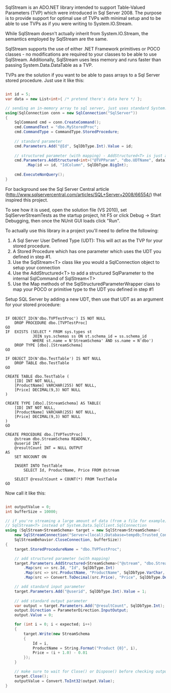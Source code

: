 SqlStream is an ADO.NET library intended to support Table-Valued Parameters (TVP) which were introduced in Sql Server 2008. The purpose is to provide support for optimal use of TVPs with minimal setup and to be able to use TVPs as if you were writing to System.IO.Stream. 

While SqlStream doesn't actually inherit from System.IO.Stream, the semantics employed by SqlStream are the same.

SqlStream supports the use of either .NET Framework primitives or POCO classes - no modifications are required to your classes to be able to use SqlStream. Additionally, SqlStream uses less memory and runs faster than passing System.Data.DataTable as a TVP.

TVPs are the solution if you want to be able to pass arrays to a Sql Server stored procedure. Just use it like this:

```C#

int id = 5;
var data = new List<int>{ /* pretend there's data here */ };

// sending an in-memory array to sql server, just uses standard System.Data.SqlClient objects
using(SqlConnection conn = new SqlConnection("SqlServer"))
{
	SqlCommand cmd = conn.CreateCommand();
	cmd.CommandText = "dbo.MyStoredProc";
	cmd.CommandType = CommandType.StoredProcedure;
	
	// standard parameter
	cmd.Parameters.Add("@Id", SqlDbType.Int).Value = id;
	
	// structured parameter (with mapping) - AddStructured<T> is just an extension function
	cmd.Parameters.AddStructured<int>("@TVPParam", "dbo.UDTName", data)
		 .Map(id => id, "IdColumn", SqlDbType.BigInt);
		 
	cmd.ExecuteNonQuery();
}

```

For background see the Sql Server Central article (http://www.sqlservercentral.com/articles/SQL+Server+2008/66554/) that inspired this project.

To see how it is used, open the solution file (VS 2010), set SqlServerStreamTests as the startup project, hit F5 or click Debug -> Start Debugging, then once the NUnit GUI loads click "Run".

To actually use this library in a project you'll need to define the following:

1. A Sql Server User Defined Type (UDT): This will act as the TVP for your stored procedure.
2. A Stored Procedure which has one parameter which uses the UDT you defined in step #1.
3. Use the SqlStream&lt;T&gt; class like you would a SqlConnection object to setup your connection
4. Use the AddStructured&lt;T&gt; to add a structured SqlParameter to the internal SqlCommand of SqlStream&lt;T&gt;
5. Use the Map methods of the SqlStructuredParameterWrapper class to map your POCO or primitive type to the UDT you defined in step #1


Setup SQL Server by adding a new UDT, then use that UDT as an argument for your stored procedure:

```T-SQL

IF OBJECT_ID(N'dbo.TVPTestProc') IS NOT NULL
	DROP PROCEDURE dbo.[TVPTestProc]
GO
IF  EXISTS (SELECT * FROM sys.types st 
			JOIN sys.schemas ss ON st.schema_id = ss.schema_id 
			WHERE st.name = N'StreamSchema' AND ss.name = N'dbo')
	DROP TYPE [dbo].[StreamSchema]
GO

IF OBJECT_ID(N'dbo.TestTable') IS NOT NULL
	DROP TABLE dbo.TestTable
GO

CREATE TABLE dbo.TestTable (
	[ID] INT NOT NULL,
	[ProductName] VARCHAR(255) NOT NULL,
	[Price] DECIMAL(9,3) NOT NULL
)

CREATE TYPE [dbo].[StreamSchema] AS TABLE(
	[ID] INT NOT NULL,
	[ProductName] VARCHAR(255) NOT NULL,
	[Price] DECIMAL(9,3) NOT NULL
)
GO

CREATE PROCEDURE dbo.[TVPTestProc]
	@stream dbo.StreamSchema READONLY,
	@userid INT,
	@resultCount INT = NULL OUTPUT
AS
	SET NOCOUNT ON

	INSERT INTO TestTable
		SELECT Id, ProductName, Price FROM @stream
	
	SELECT @resultCount = COUNT(*) FROM TestTable
GO

```

Now call it like this:

```C#

int outputValue = 0;
int bufferSize = 10000;

// if you're streaming a large amount of data (from a file for example) use 
// SqlStream<T> instead of System.Data.SqlClient.SqlConnection
using (SqlStream<StreamSchema> target = new SqlStream<StreamSchema>(
	new SqlStreamConnection("Server=(local);Database=tempdb;Trusted_Connection=Yes;"), 
	SqlStreamBehavior.CloseConnection, bufferSize))
{
	target.StoredProcedureName = "dbo.TVPTestProc";

	// add structured parameter (with mapping)
	target.Parameters.AddStructured<StreamSchema>("@stream", "dbo.StreamSchema", target)
		.Map(src => src.Id, "Id", SqlDbType.Int)
		.Map(src => src.ProductName, "ProductName", SqlDbType.VarChar, 255)
		.Map(src => Convert.ToDecimal(src.Price), "Price", SqlDbType.Decimal, 9, 3);

	// add standard input parameter
	target.Parameters.Add("@userid", SqlDbType.Int).Value = 1;
	
	// add standard output parameter
	var output = target.Parameters.Add("@resultCount", SqlDbType.Int);
	output.Direction = ParameterDirection.InputOutput;
	output.Value = 0;

	for (int i = 0; i < expected; i++)
	{
		target.Write(new StreamSchema
		{
			Id = i,
			ProductName = String.Format("Product {0}", i),
			Price = (i + 1.0) - 0.01
		});
	}

	// make sure to wait for Close() or Dispose() before checking output parameters
	target.Close();
	outputValue = Convert.ToInt32(output.Value);
}

```
